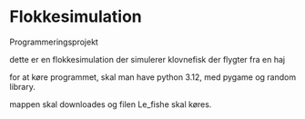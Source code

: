 # Flokkesimulation
Programmeringsprojekt

dette er en flokkesimulation der simulerer klovnefisk der flygter fra en haj

for at køre programmet, skal man have python 3.12, med pygame og random library. 

mappen skal downloades og filen Le_fishe skal køres.
